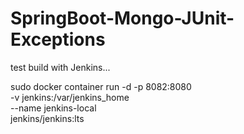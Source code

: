 # SpringBoot-Mongo-JUnit-Exceptions

test build with Jenkins...

sudo docker container run -d -p 8082:8080 \
    -v jenkins:/var/jenkins_home \
    --name jenkins-local \
    jenkins/jenkins:lts
